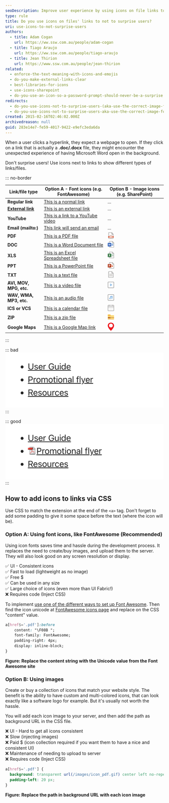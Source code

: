 ```yaml
---
seoDescription: Improve user experience by using icons on file links to avoid surprising users with unexpected downloads or applications opening in the background.
type: rule
title: Do you use icons on files' links to not to surprise users?
uri: use-icons-to-not-surprise-users
authors:
  - title: Adam Cogan
    url: https://ww.ssw.com.au/people/adam-cogan
  - title: Tiago Araujo
    url: https://ww.ssw.com.au/people/tiago-araujo
  - title: Jean Thirion
    url: https://www.ssw.com.au/people/jean-thirion
related:
  - enforce-the-text-meaning-with-icons-and-emojis
  - do-you-make-external-links-clear
  - best-libraries-for-icons
  - use-icons-sharepoint
  - do-you-use-an-icon-so-a-password-prompt-should-never-be-a-surprise
redirects:
  - do-you-use-icons-not-to-surprise-users-(aka-use-the-correct-image-for-files)
  - do-you-use-icons-not-to-surprise-users-aka-use-the-correct-image-for-files
created: 2015-02-16T02:46:02.000Z
archivedreason: null
guid: 283e14e7-fe59-4017-9422-e9efc3eda6da
---
```


When a user clicks a hyperlink, they expect a webpage to open. If they click on a link that is actually a **.doc/.docx** file, they might encounter the unexpected experience of having Microsoft Word open in the background.

<!--endintro-->

Don't surprise users! Use icons next to links to show different types of links/files.

::: no-border

| Link/file type                                         | Option A - Font icons (e.g. FontAwesome)                                                                                                                                                                                                                    | Option B - Image icons (e.g. SharePoint) |
| ------------------------------------------------------ | ----------------------------------------------------------------------------------------------------------------------------------------------------------------------------------------------------------------------------------------------------------- | ---------------------------------------- |
| **Regular link**                                       | [This is a normal link](/)                                                                                                                                                                                                                                  | ...                                      |
| **[External link](/do-you-make-external-links-clear)** | [This is an external link](https://www.microsoft.com/)                                                                                                                                                                                                      | ...                                      |
| **YouTube**                                            | [This is a link to a YouTube video](https://www.youtube.com/watch?v=gp_F43lx6iM)                                                                                                                                                                            | ...                                      |
| **Email (mailto:)**                                    | [This link will send an email](mailto:example@mail.com)                                                                                                                                                                                                     | ...                                      |
| **PDF**                                                | [This is a PDF file](Sample-PDF.pdf)                                                                                                                                                                                                                        | ![](pdf-icon.png)                        |
| **DOC**                                                | [This is a Word Document file](Sample-DOC.docx)                                                                                                                                                                                                             | ![](docx-icon.png)                       |
| **XLS**                                                | [This is an Excel Spreadsheet file](Sample-XLS.xlsx)                                                                                                                                                                                                        | ![](xls-file.png)                        |
| **PPT**                                                | [This is a PowerPoint file](Sample-PPT.pptx)                                                                                                                                                                                                                | ![](ppt-file.png)                        |
| **TXT**                                                | [This is a text file](Sample-TXT.txt)                                                                                                                                                                                                                       | ![](txt-file.png)                        |
| **AVI, MOV, MPG, etc.**                                | [This is a video file](https://www.ssw.com.au/images/videos/MVC_background.mp4)                                                                                                                                                                             | ![](video-file.png)                      |
| **WAV, WMA, MP3, etc.**                                | [This is an audio file](sample-AUDIO.mp3)                                                                                                                                                                                                                   | ![](audio-file.png)                      |
| **ICS or VCS**                                         | [This is a calendar file](Sample-ICS.ics)                                                                                                                                                                                                                   | ![](calendar-icon-png.png)               |
| **ZIP**                                                | [This is a zip file](Sample-ZIP.zip)                                                                                                                                                                                                                        | ![](zip-file.png)                        |
| **Google Maps**                                        | [This is a Google Map link](https://www.google.com/maps/place/SSW+Sydney+-+Enterprise+Software+Development/@-33.8305685,151.2193249,15z/data=!4m6!3m5!1s0x6b12ae97d5dce3c1:0xae8cb5f05af0e28d!8m2!3d-33.8305685!4d151.2193249!16s%2Fg%2F1tdy4mhr?entry=ttu) | ![](map-icon.png)                        |

:::

::: bad
![Figure: Bad example - Users would expect all these hyperlinks to work the same way](link-with-icons-bad.png)
:::

::: good
![Figure: Good example - The PDF icon indicates one of the links is not a webpage](link-with-icons-good.png)
:::

## How to add icons to links via CSS

Use CSS to match the extension at the end of the `<a>` tag. Don't forget to add some padding to give it some space before the text (where the icon will be).

### Option A: Using font icons, like FontAwesome (Recommended)

Using icon fonts saves time and hassle during the development process. It replaces the need to create/buy images, and upload them to the server.
They will also look good on any screen resolution or display.

✅ UI - Consistent icons  
✅ Fast to load (lightweight as no image)  
✅ Free $  
✅ Can be used in any size  
✅ Large choice of icons (even more than UI Fabric!)  
❌ Requires code (Inject CSS)

To implement [use one of the different ways to set up Font Awesome](https://fontawesome.com/docs/web/#web-setup). Then find the icon unicode at [FontAwesome icons page](https://fontawesome.com/icons) and replace on the CSS "content" value.

```css
a[href$='.pdf']:before
    content: "\F08B ";
    font-family: FontAwesome;
    padding-right: 4px;
    display: inline-block;
}
```

**Figure: Replace the content string with the Unicode value from the Font Awesome site**

### Option B: Using images

Create or buy a collection of icons that match your website style. The benefit is the ability to have custom and multi-colored icons, that can look exactly like a software logo for example. But it's usually not worth the hassle.

You will add each icon image to your server, and then add the path as background URL in the CSS file.

❌ UI - Hard to get all icons consistent  
❌ Slow (injecting images)  
❌ Paid $ (icon collection required if you want them to have a nice and consistent UI)  
❌ Maintenance of needing to upload to server  
❌ Requires code (Inject CSS)

```css
a[href$='.pdf'] {
  background: transparent url(/images/icon_pdf.gif) center left no-repeat;
  padding-left: 20 px;
}
```

**Figure: Replace the path in background URL with each icon image**
